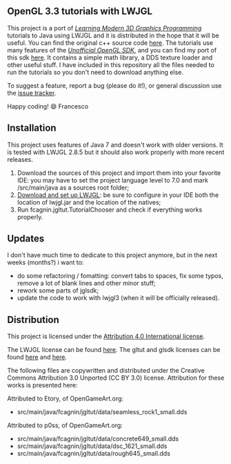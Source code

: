 OpenGL 3.3 tutorials with LWJGL
-------------------------------
This project is a port of *[Learning Modern 3D Graphics Programming](http://www.arcsynthesis.org/gltut/index.html)* tutorials to Java using LWJGL and it is distributed in the hope that it will be useful. You can find the original c++ source code [here](https://bitbucket.org/alfonse/gltut/wiki/Home).
The tutorials use many features of the *[Unofficial OpenGL SDK](https://bitbucket.org/alfonse/unofficial-opengl-sdk/wiki/Home)*, and you can find my port of this sdk [here](https://github.com/integeruser/jglsdk). It contains a simple math library, a DDS texture loader and other useful stuff. I have included in this repository all the files needed to run the tutorials so you don't need to download anything else.

To suggest a feature, report a bug (please do it!), or general discussion use the [issue tracker](https://github.com/integeruser/gltut-lwjgl/issues).

Happy coding! :smile:
Francesco

Installation
------------
This project uses features of Java 7 and doesn't work with older versions. It is tested with LWJGL 2.8.5 but it should also work properly with more recent releases.

1. Download the sources of this project and import them into your favorite IDE: you may have to set the project language level to 7.0 and mark /src/main/java as a sources root folder;
2. [Download and set up LWJGL](http://lwjgl.org/wiki/index.php?title=Downloading_and_Setting_Up_LWJGL): be sure to configure in your IDE both the location of lwjgl.jar and the location of the natives;
3. Run fcagnin.jgltut.TutorialChooser and check if everything works properly.

Updates
-------
I don't have much time to dedicate to this project anymore, but in the next weeks (months?) i want to:

- do some refactoring / fomatting: convert tabs to spaces, fix some typos, remove a lot of blank lines and other minor stuff;
- rework some parts of jglsdk;
- update the code to work with lwjgl3 (when it will be officially released).

Distribution
------------
This project is licensed under the [Attribution 4.0 International license](http://creativecommons.org/licenses/by/4.0/).

The LWJGL license can be found [here](http://lwjgl.org/license.php).
The gltut and glsdk licenses can be found [here](https://bitbucket.org/alfonse/gltut/raw/3ee6f3dd04a7/License.txt) and
[here](https://bitbucket.org/alfonse/unofficial-opengl-sdk/raw/1893b6e851b9/License.txt).

The following files are copywritten and distributed under the Creative Commons Attribution 3.0 Unported (CC BY 3.0) license. Attribution for these works is presented here:

Attributed to Etory, of OpenGameArt.org:

- src/main/java/fcagnin/jgltut/data/seamless\_rock1_small.dds

Attributed to p0ss, of OpenGameArt.org:

- src/main/java/fcagnin/jgltut/data/concrete649_small.dds
- src/main/java/fcagnin/jgltut/data/dsc\_1621_small.dds
- src/main/java/fcagnin/jgltut/data/rough645_small.dds